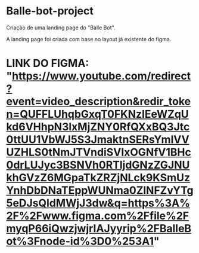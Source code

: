 # Balle-bot-project
Criação de uma landing page do "Balle Bot".

A landing page foi criada com base no layout já existente do figma.



# LINK DO FIGMA: "https://www.youtube.com/redirect?event=video_description&redir_token=QUFFLUhqbGxqT0FKNzlEeWZqUkd6VHhpN3lxMjZNY0RfQXxBQ3Jtc0ttUU1VbWJ5S3JmaktnSERsYmlVVUZHLS0tNmJTVndiSVIxOGNfV1BHc0drLUJyc3BSNVh0RTljdGNzZGJNUkhGVzZ6MGpaTkZRZjNLck9KSmUzYnhDbDNaTEppWUNma0ZlNFZvYTg5eDJsQldMWjJ3dw&q=https%3A%2F%2Fwww.figma.com%2Ffile%2FmyqP66iQwzjwjrIAJyyrip%2FBalleBot%3Fnode-id%3D0%253A1"
